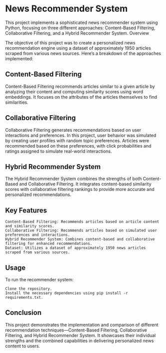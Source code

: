 # News Recommender System

This project implements a sophisticated news recommender system using Python, focusing on three different approaches: Content-Based Filtering, Collaborative Filtering, and a Hybrid Recommender System.
Overview

The objective of this project was to create a personalized news recommendation engine using a dataset of approximately 1950 articles scraped from various news sources. Here’s a breakdown of the approaches implemented:
## Content-Based Filtering

Content-Based Filtering recommends articles similar to a given article by analyzing their content and computing similarity scores using word embeddings. It focuses on the attributes of the articles themselves to find similarities.
## Collaborative Filtering

Collaborative Filtering generates recommendations based on user interactions and preferences. In this project, user behavior was simulated by creating user profiles with random topic preferences. Articles were recommended based on these preferences, with click probabilities and ratings assigned to simulate real-world interactions.
## Hybrid Recommender System

The Hybrid Recommender System combines the strengths of both Content-Based and Collaborative Filtering. It integrates content-based similarity scores with collaborative filtering rankings to provide more accurate and personalized recommendations.
## Key Features

    Content-Based Filtering: Recommends articles based on article content and similarity scores.
    Collaborative Filtering: Recommends articles based on simulated user preferences and interactions.
    Hybrid Recommender System: Combines content-based and collaborative filtering for enhanced recommendations.
    Dataset: Utilizes a dataset of approximately 1950 news articles scraped from various sources.

## Usage

To run the recommender system:

    Clone the repository.
    Install the necessary dependencies using pip install -r requirements.txt.

## Conclusion

This project demonstrates the implementation and comparison of different recommendation techniques—Content-Based Filtering, Collaborative Filtering, and Hybrid Recommender System. It showcases their individual strengths and the combined capabilities in delivering personalized news content to users.